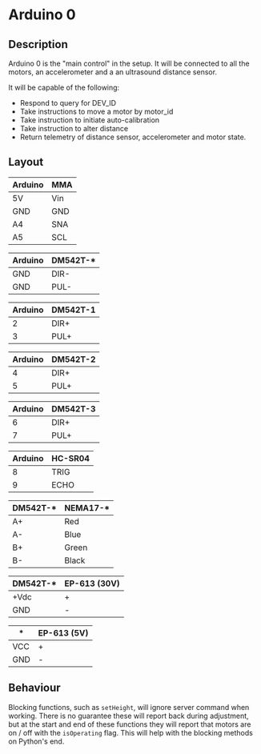 # Arduino 0

## Description
Arduino 0 is the "main control" in the setup. It will be connected to all the motors, an accelerometer and a an ultrasound distance sensor.

It will be capable of the following: 
- Respond to query for DEV\_ID
- Take instructions to move a motor by motor\_id
- Take instruction to initiate auto-calibration
- Take instruction to alter distance
- Return telemetry of distance sensor, accelerometer and motor state.

## Layout
| Arduino | MMA |
|---------|-----|
| 5V      | Vin |
| GND     | GND |
| A4      | SNA |
| A5      | SCL |

| Arduino | DM542T-* |
|---------|----------|
| GND     | DIR-     |
| GND     | PUL-     |

| Arduino | DM542T-1 |
|---------|----------|
| 2       | DIR+     |
| 3       | PUL+     |

| Arduino | DM542T-2 |
|---------|----------|
| 4       | DIR+     |
| 5       | PUL+     |

| Arduino | DM542T-3 |
|---------|----------|
| 6       | DIR+     |
| 7       | PUL+     |

| Arduino | HC-SR04 |
|---------|---------|
| 8       | TRIG    |
| 9       | ECHO    |

| DM542T-* | NEMA17-* |
|----------|----------|
| A+       | Red      |
| A-       | Blue     |
| B+       | Green    |
| B-       | Black    |

| DM542T-* | EP-613 (30V) |
|----------|--------------|
| +Vdc     | +            |
| GND      | -            |

| *   | EP-613 (5V) |
|-----|-------------|
| VCC | +           |
| GND | -           |

## Behaviour
Blocking functions, such as `setHeight`, will ignore server command when working. There is no guarantee these will report back during adjustment, but at the start and end of these functions they will report that motors are on / off with the `isOperating` flag. This will help with the blocking methods on Python's end.
